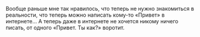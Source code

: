 Вообще раньше мне так нравилось, что теперь не нужно знакомиться в реальности, что теперь можно написать кому-то «Привет» в интернете… А теперь даже в интернете не хочется никому ничего писать, от одного «Привет. Ты как?» воротит.